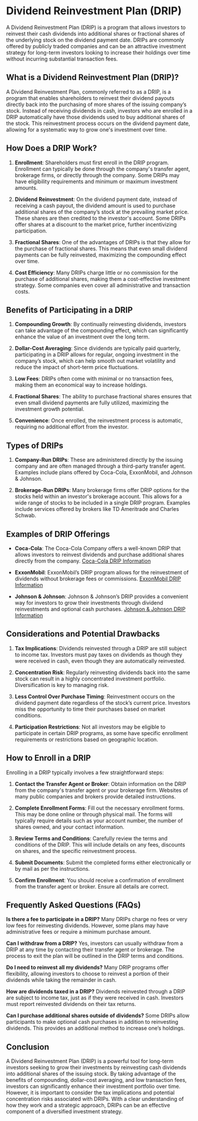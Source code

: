 # Dividend Reinvestment Plan (DRIP)

A Dividend Reinvestment Plan (DRIP) is a program that allows investors to reinvest their cash dividends into additional shares or fractional shares of the underlying stock on the dividend payment date. DRIPs are commonly offered by publicly traded companies and can be an attractive investment strategy for long-term investors looking to increase their holdings over time without incurring substantial transaction fees.

## What is a Dividend Reinvestment Plan (DRIP)?

A Dividend Reinvestment Plan, commonly referred to as a DRIP, is a program that enables shareholders to reinvest their dividend payouts directly back into the purchasing of more shares of the issuing company’s stock. Instead of receiving dividends in cash, investors who are enrolled in a DRIP automatically have those dividends used to buy additional shares of the stock. This reinvestment process occurs on the dividend payment date, allowing for a systematic way to grow one's investment over time.

## How Does a DRIP Work?

1. **Enrollment**: Shareholders must first enroll in the DRIP program. Enrollment can typically be done through the company's transfer agent, brokerage firms, or directly through the company. Some DRIPs may have eligibility requirements and minimum or maximum investment amounts.

2. **Dividend Reinvestment**: On the dividend payment date, instead of receiving a cash payout, the dividend amount is used to purchase additional shares of the company’s stock at the prevailing market price. These shares are then credited to the investor's account. Some DRIPs offer shares at a discount to the market price, further incentivizing participation.

3. **Fractional Shares**: One of the advantages of DRIPs is that they allow for the purchase of fractional shares. This means that even small dividend payments can be fully reinvested, maximizing the compounding effect over time.

4. **Cost Efficiency**: Many DRIPs charge little or no commission for the purchase of additional shares, making them a cost-effective investment strategy. Some companies even cover all administrative and transaction costs.

## Benefits of Participating in a DRIP

1. **Compounding Growth**: By continually reinvesting dividends, investors can take advantage of the compounding effect, which can significantly enhance the value of an investment over the long term.

2. **Dollar-Cost Averaging**: Since dividends are typically paid quarterly, participating in a DRIP allows for regular, ongoing investment in the company’s stock, which can help smooth out market volatility and reduce the impact of short-term price fluctuations.

3. **Low Fees**: DRIPs often come with minimal or no transaction fees, making them an economical way to increase holdings.

4. **Fractional Shares**: The ability to purchase fractional shares ensures that even small dividend payments are fully utilized, maximizing the investment growth potential.

5. **Convenience**: Once enrolled, the reinvestment process is automatic, requiring no additional effort from the investor.

## Types of DRIPs

1. **Company-Run DRIPs**: These are administered directly by the issuing company and are often managed through a third-party transfer agent. Examples include plans offered by Coca-Cola, ExxonMobil, and Johnson & Johnson.

2. **Brokerage-Run DRIPs**: Many brokerage firms offer DRIP options for the stocks held within an investor's brokerage account. This allows for a wide range of stocks to be included in a single DRIP program. Examples include services offered by brokers like TD Ameritrade and Charles Schwab.

## Examples of DRIP Offerings

- **Coca-Cola**: The Coca-Cola Company offers a well-known DRIP that allows investors to reinvest dividends and purchase additional shares directly from the company. [Coca-Cola DRIP Information](https://investors.coca-colacompany.com/stock-information/dividend-reinvestment)

- **ExxonMobil**: ExxonMobil’s DRIP program allows for the reinvestment of dividends without brokerage fees or commissions. [ExxonMobil DRIP Information](https://corporate.exxonmobil.com/Investors/Stock-information/Dividend-reinvestment-plan)

- **Johnson & Johnson**: Johnson & Johnson’s DRIP provides a convenient way for investors to grow their investments through dividend reinvestments and optional cash purchases. [Johnson & Johnson DRIP Information](https://www.investor.jnj.com/stock-information/dividend-reinvestment-program)

## Considerations and Potential Drawbacks

1. **Tax Implications**: Dividends reinvested through a DRIP are still subject to income tax. Investors must pay taxes on dividends as though they were received in cash, even though they are automatically reinvested.

2. **Concentration Risk**: Regularly reinvesting dividends back into the same stock can result in a highly concentrated investment portfolio. Diversification is key to managing risk.

3. **Less Control Over Purchase Timing**: Reinvestment occurs on the dividend payment date regardless of the stock’s current price. Investors miss the opportunity to time their purchases based on market conditions.

4. **Participation Restrictions**: Not all investors may be eligible to participate in certain DRIP programs, as some have specific enrollment requirements or restrictions based on geographic location.

## How to Enroll in a DRIP

Enrolling in a DRIP typically involves a few straightforward steps:

1. **Contact the Transfer Agent or Broker**: Obtain information on the DRIP from the company's transfer agent or your brokerage firm. Websites of many public companies and brokers provide detailed instructions.

2. **Complete Enrollment Forms**: Fill out the necessary enrollment forms. This may be done online or through physical mail. The forms will typically require details such as your account number, the number of shares owned, and your contact information.

3. **Review Terms and Conditions**: Carefully review the terms and conditions of the DRIP. This will include details on any fees, discounts on shares, and the specific reinvestment process.

4. **Submit Documents**: Submit the completed forms either electronically or by mail as per the instructions.

5. **Confirm Enrollment**: You should receive a confirmation of enrollment from the transfer agent or broker. Ensure all details are correct.

## Frequently Asked Questions (FAQs)

**Is there a fee to participate in a DRIP?**
Many DRIPs charge no fees or very low fees for reinvesting dividends. However, some plans may have administrative fees or require a minimum purchase amount.

**Can I withdraw from a DRIP?**
Yes, investors can usually withdraw from a DRIP at any time by contacting their transfer agent or brokerage. The process to exit the plan will be outlined in the DRIP terms and conditions.

**Do I need to reinvest all my dividends?**
Many DRIP programs offer flexibility, allowing investors to choose to reinvest a portion of their dividends while taking the remainder in cash.

**How are dividends taxed in a DRIP?**
Dividends reinvested through a DRIP are subject to income tax, just as if they were received in cash. Investors must report reinvested dividends on their tax returns.

**Can I purchase additional shares outside of dividends?**
Some DRIPs allow participants to make optional cash purchases in addition to reinvesting dividends. This provides an additional method to increase one’s holdings.

## Conclusion

A Dividend Reinvestment Plan (DRIP) is a powerful tool for long-term investors seeking to grow their investments by reinvesting cash dividends into additional shares of the issuing stock. By taking advantage of the benefits of compounding, dollar-cost averaging, and low transaction fees, investors can significantly enhance their investment portfolio over time. However, it is important to consider the tax implications and potential concentration risks associated with DRIPs. With a clear understanding of how they work and a strategic approach, DRIPs can be an effective component of a diversified investment strategy.